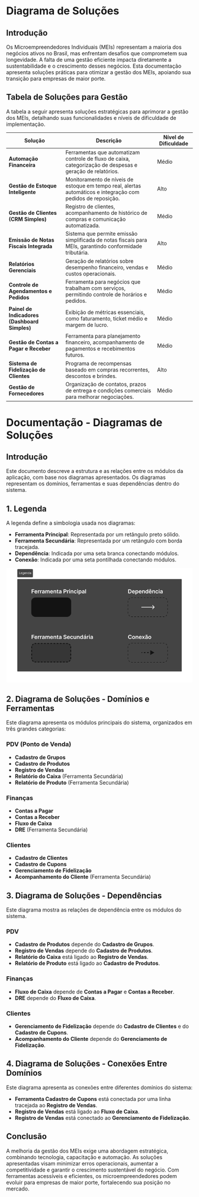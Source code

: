 # Diagrama de Soluções

## Introdução
Os Microempreendedores Individuais (MEIs) representam a maioria dos negócios ativos no Brasil, mas enfrentam desafios que comprometem sua longevidade. A falta de uma gestão eficiente impacta diretamente a sustentabilidade e o crescimento desses negócios. Esta documentação apresenta soluções práticas para otimizar a gestão dos MEIs, apoiando sua transição para empresas de maior porte.

## Tabela de Soluções para Gestão
A tabela a seguir apresenta soluções estratégicas para aprimorar a gestão dos MEIs, detalhando suas funcionalidades e níveis de dificuldade de implementação.

| **Solução** | **Descrição** | **Nível de Dificuldade** |
|-------------|--------------|-------------------------|
| **Automação Financeira** | Ferramentas que automatizam controle de fluxo de caixa, categorização de despesas e geração de relatórios. | Médio |
| **Gestão de Estoque Inteligente** | Monitoramento de níveis de estoque em tempo real, alertas automáticos e integração com pedidos de reposição. | Alto |
| **Gestão de Clientes (CRM Simples)** | Registro de clientes, acompanhamento de histórico de compras e comunicação automatizada. | Médio |
| **Emissão de Notas Fiscais Integrada** | Sistema que permite emissão simplificada de notas fiscais para MEIs, garantindo conformidade tributária. | Alto |
| **Relatórios Gerenciais** | Geração de relatórios sobre desempenho financeiro, vendas e custos operacionais. | Médio |
| **Controle de Agendamentos e Pedidos** | Ferramenta para negócios que trabalham com serviços, permitindo controle de horários e pedidos. | Médio |
| **Painel de Indicadores (Dashboard Simples)** | Exibição de métricas essenciais, como faturamento, ticket médio e margem de lucro. | Médio |
| **Gestão de Contas a Pagar e Receber** | Ferramenta para planejamento financeiro, acompanhamento de pagamentos e recebimentos futuros. | Médio |
| **Sistema de Fidelização de Clientes** | Programa de recompensas baseado em compras recorrentes, descontos e brindes. | Alto |
| **Gestão de Fornecedores** | Organização de contatos, prazos de entrega e condições comerciais para melhorar negociações. | Médio |

# Documentação - Diagramas de Soluções

## Introdução
Este documento descreve a estrutura e as relações entre os módulos da aplicação, com base nos diagramas apresentados. Os diagramas representam os domínios, ferramentas e suas dependências dentro do sistema.

## 1. Legenda
A legenda define a simbologia usada nos diagramas:

- **Ferramenta Principal**: Representada por um retângulo preto sólido.
- **Ferramenta Secundária**: Representada por um retângulo com borda tracejada.
- **Dependência**: Indicada por uma seta branca conectando módulos.
- **Conexão**: Indicada por uma seta pontilhada conectando módulos.

![Legenda](../documentation/static/img/diagrama_solucoes/Legenda.png)

## 2. Diagrama de Soluções - Domínios e Ferramentas
Este diagrama apresenta os módulos principais do sistema, organizados em três grandes categorias:

### **PDV (Ponto de Venda)**
- **Cadastro de Grupos**
- **Cadastro de Produtos**
- **Registro de Vendas**
- **Relatório do Caixa** (Ferramenta Secundária)
- **Relatório de Produto** (Ferramenta Secundária)

### **Finanças**
- **Contas a Pagar**
- **Contas a Receber**
- **Fluxo de Caixa**
- **DRE** (Ferramenta Secundária)

### **Clientes**
- **Cadastro de Clientes**
- **Cadastro de Cupons**
- **Gerenciamento de Fidelização**
- **Acompanhamento do Cliente** (Ferramenta Secundária)

## 3. Diagrama de Soluções - Dependências
Este diagrama mostra as relações de dependência entre os módulos do sistema.

### **PDV**
- **Cadastro de Produtos** depende do **Cadastro de Grupos**.
- **Registro de Vendas** depende do **Cadastro de Produtos**.
- **Relatório do Caixa** está ligado ao **Registro de Vendas**.
- **Relatório de Produto** está ligado ao **Cadastro de Produtos**.

### **Finanças**
- **Fluxo de Caixa** depende de **Contas a Pagar** e **Contas a Receber**.
- **DRE** depende do **Fluxo de Caixa**.

### **Clientes**
- **Gerenciamento de Fidelização** depende do **Cadastro de Clientes** e do **Cadastro de Cupons**.
- **Acompanhamento do Cliente** depende do **Gerenciamento de Fidelização**.

## 4. Diagrama de Soluções - Conexões Entre Domínios
Este diagrama apresenta as conexões entre diferentes domínios do sistema:
- **Ferramenta Cadastro de Cupons** está conectada por uma linha tracejada ao **Registro de Vendas**.
- **Registro de Vendas** está ligado ao **Fluxo de Caixa**.
- **Registro de Vendas** está conectado ao **Gerenciamento de Fidelização**.

## Conclusão
A melhoria da gestão dos MEIs exige uma abordagem estratégica, combinando tecnologia, capacitação e automação. As soluções apresentadas visam minimizar erros operacionais, aumentar a competitividade e garantir o crescimento sustentável do negócio. Com ferramentas acessíveis e eficientes, os microempreendedores podem evoluir para empresas de maior porte, fortalecendo sua posição no mercado.

